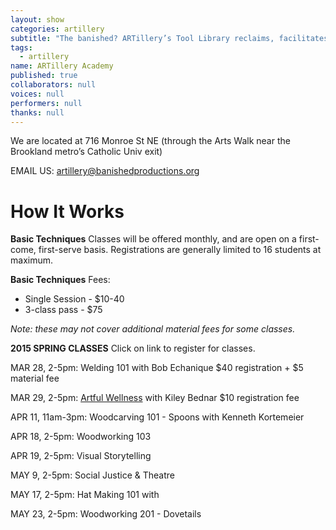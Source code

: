 ```yaml
---
layout: show
categories: artillery
subtitle: "The banished? ARTillery’s Tool Library reclaims, facilitates and promotes the artisanal skills of hand-crafting, wood-working, and knowledge-sharing. This user-friendly, tool-loaning program is open to artists and community members in Ward 5 and the greater DC area."
tags: 
  - artillery
name: ARTillery Academy
published: true
collaborators: null
voices: null
performers: null
thanks: null
---
```


We are located at 716 Monroe St NE (through the Arts Walk near the Brookland metro’s Catholic Univ exit)

<!-- calendar needs to happen -->

EMAIL US: artillery@banishedproductions.org

# How It Works

**Basic Techniques** Classes will be offered monthly, and are open on a first-come, first-serve basis. Registrations are generally limited to 16 students at maximum.

**Basic Techniques** Fees:

- Single Session - $10-40
- 3-class pass - $75

_Note: these may not cover additional material fees for some classes._

**2015 SPRING CLASSES**
Click on link to register for classes.

MAR 28, 2-5pm: Welding 101 with Bob Echanique
$40 registration + $5 material fee
   
MAR 29, 2-5pm: [Artful Wellness](https://www.artful.ly/store/events/5356 "BUY TICKETS") with Kiley Bednar 
$10 registration fee

APR 11, 11am-3pm: Woodcarving 101 - Spoons with Kenneth Kortemeier
  
APR 18, 2-5pm: Woodworking 103

APR 19, 2-5pm: Visual Storytelling

MAY 9, 2-5pm: Social Justice & Theatre

MAY 17, 2-5pm: Hat Making 101 with

MAY 23, 2-5pm: Woodworking 201 - Dovetails

